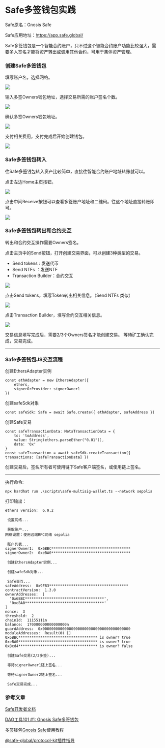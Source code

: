 # Safe多签钱包实践

Safe原名：Gnosis Safe

Safe应用地址：https://app.safe.global/

Safe多签钱包是一个智能合约账户，只不过这个智能合约账户功能比较强大，需要多人签名才能将资产转出或调用其他合约，可用于集体资产管理。

### 创建Safe多签钱包
填写账户名，选择网络。

![](./image/01.创建Safe账户.png)

输入多签Owners钱包地址，选择交易所需的账户签名个数。

![](./image/02.设置多签Owners账户.png)

确认多签Owners钱包地址。

![](./image/03.确认多签Owners账户.png)

支付相关费用，支付完成后开始创建钱包。

![](./image/04.支付费用.png)

### Safe多签钱包转入
往Safe多签钱包转入资产比较简单，直接往智能合约账户地址转账就可以。

点击左边Home主页按钮。

![](./image/05.创建交易界面.png)

点击中间Receive按钮可以查看多签账户地址和二维码。往这个地址直接转账即可。

![](./image/06.查看账户地址和二维码.png)

### Safe多签钱包转出和合约交互

转出和合约交互操作需要Owners签名。

点击主页中的Send按钮，打开创建交易界面，可以创建3种类型的交易。

- Send tokens        : 发送代币
- Send NTFs          ：发送NTF
- Transaction Builder：合约交互

![](./image/07.创建转出交易.png)

点击Send tokens，填写Token转出相关信息。（Send NTFs 类似）

![](./image/08.填写Token转出交易信息.png)

点击Transaction Builder，填写合约交互相关信息。

![](./image/09.填写合约交互信息.png)

交易信息填写完成后，需要2/3个Owners签名才能创建交易。
等待矿工确认完成，交易完成。

---

### Safe多签钱包JS交互流程

创建EthersAdapter实例

```
const ethAdapter = new EthersAdapter({
    ethers,
    signerOrProvider: signerOwner1
})
```

创建safeSdk对象

```
const safeSdk: Safe = await Safe.create({ ethAdapter, safeAddress })
```

创建Safe交易

```
const safeTransactionData: MetaTransactionData = {
    to: 'toAddress',
    value: String(ethers.parseEther("0.01")),
    data: '0x'
}
const safeTransaction = await safeSdk.createTransaction({ transactions: [safeTransactionData] })
```

创建交易后，签名所有者可使用链下Safe客户端签名，或使用链上签名。

---

执行命令:

```shell
npx hardhat run .\scripts\safe-multisig-wallet.ts --network sepolia
```

打印输出：

```
ethers version:  6.9.2

 设置网络...

 获取账户...
网络设置：使用远端RPC网络 sepolia

 账户列表...
signerOwner1:  0x6BBC************************************
signerOwner2:  0xeBA0************************************

 创建EthersAdapter实例...

 创建safeSdk对象...

 Safe交互...
safeAddress:  0x9F83************************************
contractVersion:  1.3.0
ownerAddresses:  [
  '0x6BBC************************************',
  '0xeBA0************************************'
]
nonce:  3
threshold:  2
chainId:  11155111n
balance:  170000000000000000n
guardAddress:  0x0000000000000000000000000000000000000000
moduleAddresses:  Result(0) []
0x6BBC************************************ is owner? true
0xeBA0************************************ is owner? true
0xBcd4************************************ is owner? false

 创建Safe交易(2/2多签)...

 等待signerOwner1链上签名...

 等待signerOwner2链上签名...

 Safe交易完成...
```


### 参考文章

[Safe开发者文档](https://docs.safe.global/getting-started/readme)

[DAO工具101 #1: Gnosis Safe多签钱包](https://peopledao.mirror.xyz/nFCBXda8B5ZxQVqSbbDOn2frFDpTxNVtdqVBXGIjj0s)

[多签钱包Gnosis Safe使用教程](https://mirror.xyz/iamdk.eth/AiicRuqXRadeCoU38IyV7h1YmPEo8fmXF_eLLOEdyeA)

[@safe-global/protocol-kit插件指导](https://www.npmjs.com/package/@safe-global/protocol-kit?activeTab=readme)